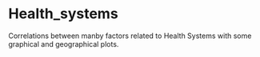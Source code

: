 # Health_systems
Correlations between manby factors related to Health Systems with some graphical and geographical plots. 
